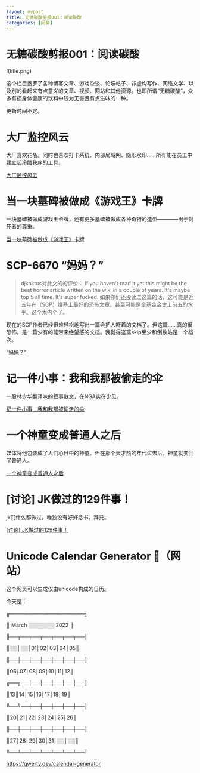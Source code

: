 ```yaml
---
layout: mypost
title: 无糖碳酸剪报001：阅读碳酸
categories: [闲聊]
---
```


# 无糖碳酸剪报001：阅读碳酸

!(title.png)

这个栏目搜罗了各种博客文章、游戏杂谈、论坛帖子、非虚构写作、网络文学、以及别的看起来有点意义的文章、视频、网站和其他资源。也即所谓“无糖碳酸”，众多有损身体健康的饮料中较为无害且有点滋味的一种。

更新时间不定。


# 大厂监控风云

大厂喜欢花名。同时也喜欢打卡系统、内部局域网、隐形水印……所有能在员工中建立起冷酷秩序的工具。

[大厂监控风云](https://mp.weixin.qq.com/s/dj84TSBSY2jLllOKJfyAqw)

# 当一块墓碑被做成《游戏王》卡牌

一块墓碑被做成游戏王卡牌，还有更多墓碑被做成各种奇特的造型————出于对死者的尊重。

[当一块墓碑被做成《游戏王》卡牌](https://www.yystv.cn/p/8774)

# SCP-6670  “妈妈？”

> djkaktus对此文的的评价：
> If you haven't read it yet this might be the best horror article written on the wiki in a couple of years. It's maybe top 5 all time. It's super fucked.
> 如果你们还没读过这篇的话，这可能是近五年在（SCP）维基上最好的恐怖文章。甚至可能是全基金会史上前五的水平。这个太内个了。

现在的SCP作者已经很难轻松地写出一篇会把人吓着的文档了。但这篇……真的很恐怖，是一篇少有的能带来绝望感的文档。我觉得这篇skip至少和倒数站是一个档次。

[“妈妈？”](http://scp-wiki-cn.wikidot.com/scp-6670)

# 记一件小事：我和我那被偷走的伞

一股林少华翻译味的叙事散文，在NGA实在少见。

[记一件小事：我和我那被偷走的伞](https://ngabbs.com/read.php?tid=30743729)

# 一个神童变成普通人之后

媒体将他包装成了人们心目中的神童。但在那个天才热的年代过去后，神童就变回了普通人。

[一个神童变成普通人之后](https://mp.weixin.qq.com/s/OymL4fl7FxNbwJE22ft-dg)

# \[讨论] JK做过的129件事！

jk们什么都做过，唯独没有好好念书，拜托。

[[讨论] JK做过的129件事！](https://ngabbs.com/read.php?tid=30650623)

# Unicode Calendar Generator 📅（网站）

这个网页可以生成仅由unicode构成的日历。

今天是：

╔════════════════════╗

║ March ░░░░░░░ 2022 ║

╟──┬──┬──┬──┬──┬──┬──╢

║░░│░░│01│02│03│04│05║

╟──┼──┼──┼──┼──┼──┼──╢

║06│07│08│09│10│11│12║

╔══╗──┼──┼──┼──┼──┼──╢

║13║14│15│16│17│18│19║

╚══╝──┼──┼──┼──┼──┼──╢

║20│21│22│23│24│25│26║

╟──┼──┼──┼──┼──┼──┼──╢

║27│28│29│30│31│░░│░░║

╚══╧══╧══╧══╧══╧══╧══╝

<https://qwerty.dev/calendar-generator>
